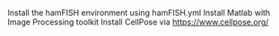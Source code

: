 Install the hamFISH environment using hamFISH.yml
Install Matlab with Image Processing toolkit
Install CellPose via https://www.cellpose.org/
